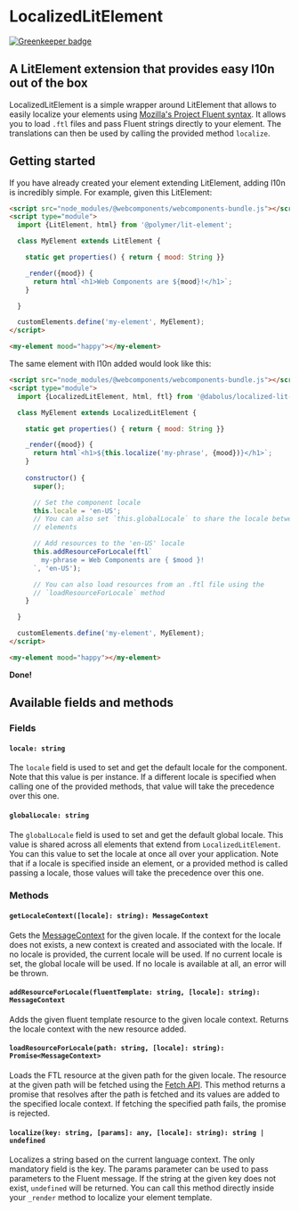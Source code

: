 # LocalizedLitElement

[![Greenkeeper badge](https://badges.greenkeeper.io/Dabolus/localized-lit-element.svg)](https://greenkeeper.io/)

## A LitElement extension that provides easy l10n out of the box

LocalizedLitElement is a simple wrapper around LitElement that allows to easily
localize your elements using
[Mozilla's Project Fluent syntax](https://projectfluent.org/). It allows you to
load `.ftl` files and pass Fluent strings directly to your element.
The translations can then be used by calling the provided method `localize`.

## Getting started

If you have already created your element extending LitElement, adding l10n is
incredibly simple. For example, given this LitElement:

```html
<script src="node_modules/@webcomponents/webcomponents-bundle.js"></script>
<script type="module">
  import {LitElement, html} from '@polymer/lit-element';

  class MyElement extends LitElement {

    static get properties() { return { mood: String }}

    _render({mood}) {
      return html`<h1>Web Components are ${mood}!</h1>`;
    }

  }

  customElements.define('my-element', MyElement);
</script>

<my-element mood="happy"></my-element>
```

The same element with l10n added would look like this:

```html
<script src="node_modules/@webcomponents/webcomponents-bundle.js"></script>
<script type="module">
  import {LocalizedLitElement, html, ftl} from '@dabolus/localized-lit-element';

  class MyElement extends LocalizedLitElement {

    static get properties() { return { mood: String }}

    _render({mood}) {
      return html`<h1>${this.localize('my-phrase', {mood})}</h1>`;
    }
  
    constructor() {
      super();

      // Set the component locale
      this.locale = 'en-US';
      // You can also set `this.globalLocale` to share the locale between your
      // elements

      // Add resources to the 'en-US' locale
      this.addResourceForLocale(ftl`
        my-phrase = Web Components are { $mood }!
      `, 'en-US');

      // You can also load resources from an .ftl file using the
      // `loadResourceForLocale` method
    }

  }

  customElements.define('my-element', MyElement);
</script>

<my-element mood="happy"></my-element>
```

**Done!**

## Available fields and methods

### Fields

#### `locale: string`

The `locale` field is used to set and get the default locale for the component.
Note that this value is per instance.
If a different locale is specified when calling one of the provided methods,
that value will take the precedence over this one.

#### `globalLocale: string`

The `globalLocale` field is used to set and get the default global locale.
This value is shared across all elements that extend from `LocalizedLitElement`.
You can this value to set the locale at once all over your application.
Note that if a locale is specified inside an element, or a provided method is
called passing a locale, those values will take the precedence over this one.

### Methods

#### `getLocaleContext([locale]: string): MessageContext`

Gets the
[MessageContext](http://projectfluent.org/fluent.js/fluent/MessageContext.html)
for the given locale.
If the context for the locale does not exists, a new context is created and
associated with the locale.
If no locale is provided, the current locale will be used.
If no current locale is set, the global locale will be used.
If no locale is available at all, an error will be thrown.

#### `addResourceForLocale(fluentTemplate: string, [locale]: string): MessageContext`

Adds the given fluent template resource to the given locale context.
Returns the locale context with the new resource added.

#### `loadResourceForLocale(path: string, [locale]: string): Promise<MessageContext>`

Loads the FTL resource at the given path for the given locale.
The resource at the given path will be fetched using the
[Fetch API](https://developer.mozilla.org/it/docs/Web/API/Fetch_API).
This method returns a promise that resolves after the path is fetched and its
values are added to the specified locale context. If fetching the specified
path fails, the promise is rejected.

#### `localize(key: string, [params]: any, [locale]: string): string | undefined`

Localizes a string based on the current language context.
The only mandatory field is the key. The params parameter can be used to pass
parameters to the Fluent message.
If the string at the given key does not exist, `undefined` will be returned.
You can call this method directly inside your `_render` method to localize
your element template.
